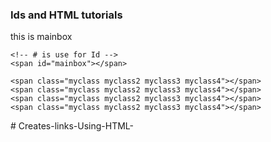 <!DOCTYPE html>
<html lang="en">

<head>
    <meta charset="UTF-8">
    <meta http-equiv="X-UA-Compatible" content="IE=edge">
    <meta name="viewport" content="width=device-width, initial-scale=1.0">
    <title>Ids And Classes in HTML</title>
</head>

<body>
    <h3>Ids and HTML tutorials</h3>
    <div id="mainbox" class="redBg blackborder">
        this is mainbox
    </div>
    <!-- . is use for class -->
    <span class="redBg"></span>

    <!-- # is use for Id -->
    <span id="mainbox"></span>

    <span class="myclass myclass2 myclass3 myclass4"></span>
    <span class="myclass myclass2 myclass3 myclass4"></span>
    <span class="myclass myclass2 myclass3 myclass4"></span>
    <span class="myclass myclass2 myclass3 myclass4"></span>
</body>

</html># Creates-links-Using-HTML-
